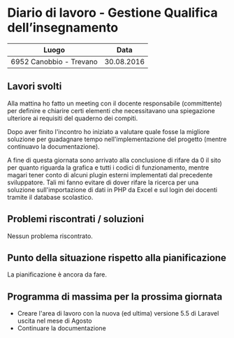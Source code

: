 # Diario di lavoro - Gestione Qualifica dell’insegnamento

| Luogo        | Data           |
| ------------- |:-------------:|
| 6952 Canobbio - Trevano | 30.08.2016 |

## Lavori svolti
Alla mattina ho fatto un meeting con il docente responsabile (committente) per definire e chiarire certi elementi che necessitavano una spiegazione ulteriore ai requisiti del quaderno dei compiti.

Dopo aver finito l'incontro ho iniziato a valutare quale fosse la migliore soluzione per guadagnare tempo nell'implementazione del progetto (mentre continuavo la documentazione).

A fine di questa giornata sono arrivato alla conclusione di rifare da 0 il sito per quanto riguarda la grafica e tutti i codici di funzionamento, mentre magari tener conto di alcuni plugin esterni implementati dal precedente sviluppatore. Tali mi fanno evitare di dover rifare la ricerca per una soluzione sull'importazione di dati in PHP da Excel e sul login dei docenti tramite il database scolastico.

## Problemi riscontrati / soluzioni
Nessun problema riscontrato.

## Punto della situazione rispetto alla pianificazione
La pianificazione è ancora da fare.

## Programma di massima per la prossima giornata
- Creare l'area di lavoro con la nuova (ed ultima) versione 5.5 di Laravel uscita nel mese di Agosto
- Continuare la documentazione